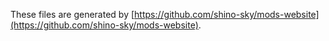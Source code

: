 These files are generated by [https://github.com/shino-sky/mods-website](https://github.com/shino-sky/mods-website).